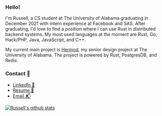 ### Hello!

I'm Russell, a CS student at The University of Alabama graduating in December 2021 with intern experience at Facebook and SAS. After graduating, I'd love to find a position where I can use Rust in distributed backend systems. My most used languages at the moment are Rust, Go, Hack/PHP, Java, JavaScript, and C++. 

My current main project is [Hermod](https://github.com/hermodapp/api), my senior design project at The University of Alabama. The project is powered by Rust, PostgresDB, and Redis. 




### Contact 🤝

- [LinkedIn 💼](https://linkedin.com/in/russweas)
- [Resume 📄](https://github.com/russweas/russweas/files/6926093/Resume_new.docx)
- [Email 📬](mailto:russweas@gmail.com)

[![Russell's github stats](https://github-readme-stats.vercel.app/api?username=russweas&theme=blue-green)](https://github.com/russweas)
